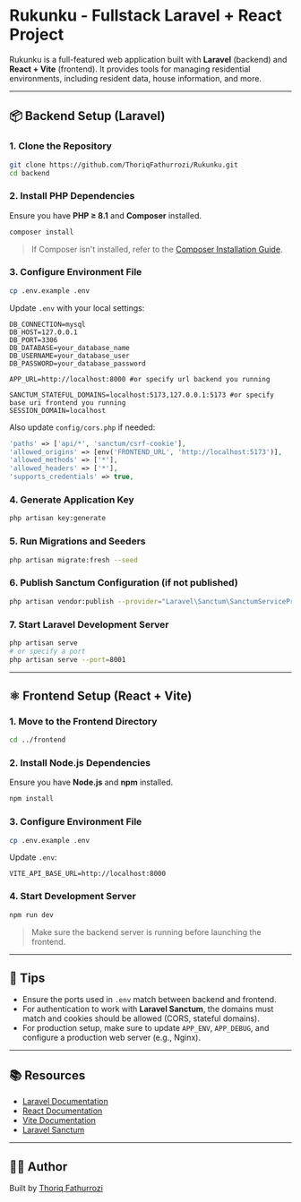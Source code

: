 # Rukunku - Fullstack Laravel + React Project

Rukunku is a full-featured web application built with **Laravel** (backend) and **React + Vite** (frontend). It provides tools for managing residential environments, including resident data, house information, and more.

---

## 📦 Backend Setup (Laravel)

### 1. Clone the Repository

```bash
git clone https://github.com/ThoriqFathurrozi/Rukunku.git
cd backend
```

### 2. Install PHP Dependencies

Ensure you have **PHP ≥ 8.1** and **Composer** installed.

```bash
composer install
```

> If Composer isn't installed, refer to the [Composer Installation Guide](https://getcomposer.org/doc/00-intro.md).

### 3. Configure Environment File

```bash
cp .env.example .env
```

Update `.env` with your local settings:

```dotenv
DB_CONNECTION=mysql
DB_HOST=127.0.0.1
DB_PORT=3306
DB_DATABASE=your_database_name
DB_USERNAME=your_database_user
DB_PASSWORD=your_database_password

APP_URL=http://localhost:8000 #or specify url backend you running

SANCTUM_STATEFUL_DOMAINS=localhost:5173,127.0.0.1:5173 #or specify base uri frontend you running
SESSION_DOMAIN=localhost
```

Also update `config/cors.php` if needed:

```php
'paths' => ['api/*', 'sanctum/csrf-cookie'],
'allowed_origins' => [env('FRONTEND_URL', 'http://localhost:5173')],
'allowed_methods' => ['*'],
'allowed_headers' => ['*'],
'supports_credentials' => true,
```

### 4. Generate Application Key

```bash
php artisan key:generate
```

### 5. Run Migrations and Seeders

```bash
php artisan migrate:fresh --seed
```

### 6. Publish Sanctum Configuration (if not published)

```bash
php artisan vendor:publish --provider="Laravel\Sanctum\SanctumServiceProvider"
```

### 7. Start Laravel Development Server

```bash
php artisan serve
# or specify a port
php artisan serve --port=8001
```

---

## ⚛️ Frontend Setup (React + Vite)

### 1. Move to the Frontend Directory

```bash
cd ../frontend
```

### 2. Install Node.js Dependencies

Ensure you have **Node.js** and **npm** installed.

```bash
npm install
```

### 3. Configure Environment File

```bash
cp .env.example .env
```

Update `.env`:

```dotenv
VITE_API_BASE_URL=http://localhost:8000
```

### 4. Start Development Server

```bash
npm run dev
```

> Make sure the backend server is running before launching the frontend.

---

## 🧠 Tips

- Ensure the ports used in `.env` match between backend and frontend.
- For authentication to work with **Laravel Sanctum**, the domains must match and cookies should be allowed (CORS, stateful domains).
- For production setup, make sure to update `APP_ENV`, `APP_DEBUG`, and configure a production web server (e.g., Nginx).

---

## 📚 Resources

- [Laravel Documentation](https://laravel.com/docs)
- [React Documentation](https://reactjs.org/)
- [Vite Documentation](https://vitejs.dev/)
- [Laravel Sanctum](https://laravel.com/docs/sanctum)

---

## 👨‍💻 Author

Built by [Thoriq Fathurrozi](https://github.com/ThoriqFathurrozi)
